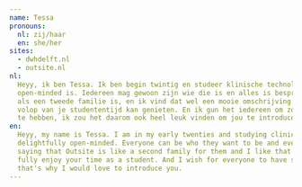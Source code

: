 ```yaml
---
name: Tessa
pronouns:
  nl: zij/haar
  en: she/her
sites:
  - dwhdelft.nl
  - outsite.nl
nl:
  Heyy, ik ben Tessa. Ik ben begin twintig en studeer klinische technologie. Ik hou van Outsite omdat het zo heerlijk
  open-minded is. Iedereen mag gewoon zijn wie die is en alles is bespreekbaar. Ik hoor mensen vaak zeggen dat Outsite
  als een tweede familie is, en ik vind dat wel een mooie omschrijving. Alleen dan een familie waarmee je ook nog eens
  volop van je studententijd kan genieten. En ik gun het iedereen om zo'n gezellige groep van queer mensen om zich heen
  te hebben, ik zou het daarom ook heel leuk vinden om jou te introduceren.
en:
  Heyy, my name is Tessa. I am in my early twenties and studying clinical technology. I love Outsite because it's so
  delightfully open-minded. Everyone can be who they want to be and everything is discussable. I oftenly hear people
  saying that Outsite is like a second family for them and I like that description, only with this family you can also
  fully enjoy your time as a student. And I wish for everyone to have such a nice group of queer people around them,
  that's why I would love to introduce you.
---
```

